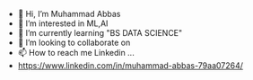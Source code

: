 - 👋 Hi, I’m Muhammad Abbas
- 👀 I’m interested in ML,AI
- 🌱 I’m currently learning "BS DATA SCIENCE"
- 💞️ I’m looking to collaborate on 
- 📫 How to reach me Linkedin ...
- https://www.linkedin.com/in/muhammad-abbas-79aa07264/

<!---
HEllo hope you doin well. This is Abbas intrested in to explore AI.
--->
